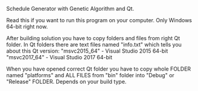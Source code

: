Schedule Generator with Genetic Algorithm and Qt.


Read this if you want to run this program on your computer. Only Windows 64-bit right now.

After building solution you have to copy folders and files from right Qt folder. 
In Qt folders there are text files named "info.txt" which tells you about this Qt version:
"msvc2015_64" - Visual Studio 2015 64-bit
"msvc2017_64" - Visual Studio 2017 64-bit

When you have opened correct Qt folder you have to copy whole FOLDER named "platforms" 
and ALL FILES from "bin" folder into "Debug" or "Release" FOLDER. Depends on your build type.